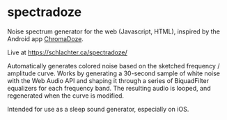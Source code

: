 # spectradoze
Noise spectrum generator for the web (Javascript, HTML), inspired by the Android app [ChromaDoze](https://github.com/pmarks-net/chromadoze#readme).

Live at https://schlachter.ca/spectradoze/

Automatically generates colored noise based on the sketched frequency / amplitude curve. Works by generating a 30-second sample of white noise with the Web Audio API and shaping it through a series of BiquadFilter equalizers for each frequency band. The resulting audio is looped, and regenerated when the curve is modified.

Intended for use as a sleep sound generator, especially on iOS.
